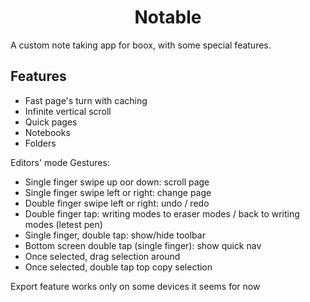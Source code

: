 <div align="center">

# Notable

</div>
A custom note taking app for boox, with some special features.

## Features

- Fast page's turn with caching
- Infinite vertical scroll
- Quick pages
- Notebooks
- Folders

Editors' mode Gestures:
- Single finger swipe up oor down: scroll page
- Single finger swipe left or right: change page
- Double finger swipe left or right: undo / redo
- Double finger tap: writing modes to eraser modes / back to writing modes (letest pen)
- Single finger, double tap: show/hide toolbar
- Bottom screen double tap (single finger): show quick nav
- Once selected, drag selection around
- Once selected, double tap top copy selection

Export feature works only on some devices it seems for now
